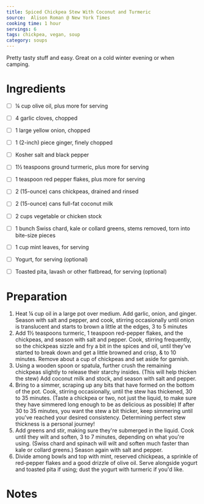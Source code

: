 ```yaml
---
title: Spiced Chickpea Stew With Coconut and Turmeric
source:  Alison Roman @ New York Times
cooking time: 1 hour
servings: 6
tags: chickpea, vegan, soup
category: soups
---
```


Pretty tasty stuff and easy. Great on a cold winter evening or when camping.

Ingredients
===========

* [ ] ¼ cup olive oil, plus more for serving
* [ ] 4 garlic cloves, chopped
* [ ] 1 large yellow onion, chopped
* [ ] 1 (2-inch) piece ginger, finely chopped
* [ ] Kosher salt and black pepper
* [ ] 1½  teaspoons ground turmeric, plus more for serving
* [ ] 1 teaspoon red pepper flakes, plus more for serving
* [ ] 2 (15-ounce) cans chickpeas, drained and rinsed
* [ ] 2 (15-ounce) cans full-fat coconut milk
* [ ] 2 cups vegetable or chicken stock
* [ ] 1 bunch Swiss chard, kale or collard greens, stems removed, torn into bite-size pieces
* [ ] 1 cup mint leaves, for serving
* [ ] Yogurt, for serving (optional)
* [ ] Toasted pita, lavash or other flatbread, for serving (optional)


Preparation
===========
1. Heat ¼ cup oil in a large pot over medium. Add garlic, onion, and ginger. Season with salt and pepper, and cook, stirring occasionally until onion is translucent and starts to brown a little at the edges, 3 to 5 minutes
2. Add 1½  teaspoons turmeric, 1 teaspoon red-pepper flakes, and the chickpeas, and season with salt and pepper. Cook, stirring frequently, so the chickpeas sizzle and fry a bit in the spices and oil, until they've started to break down and get a little browned and crisp, & to 10 minutes. Remove about a cup of chickpeas and set aside for garnish.
3. Using a wooden spoon or spatula, further crush the remaining chickpeas slightly to release their starchy insides. (This will help thicken the stew) Add coconut milk and stock, and season with salt and pepper.
4. Bring to a simmer, scraping up any bits that have formed on the bottom of the pot. Cook, stirring occasionally, until the stew has thickened, 30 to 35 minutes. (Taste a chickpea or two, not just the liquid, to make sure they have simmered long enough to be as delicious as possible) If after 30 to 35 minutes, you want the stew a bit thicker, keep simmering until you've reached your desired consistency. Determining perfect stew thickness is a personal journey!
5. Add greens and stir, making sure they're submerged in the liquid. Cook until they wilt and soften, 3 to 7 minutes, depending on what you're using. (Swiss chard and spinach will wilt and soften much faster than kale or collard greens.) Season again with salt and pepper.
6. Divide among bowls and top with mint, reserved chickpeas, a sprinkle of red-pepper flakes and a good drizzle of olive oil. Serve alongside yogurt and toasted pita if using; dust the yogurt with turmeric if you'd like.

Notes
=====
